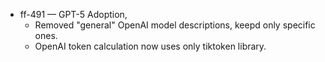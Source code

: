 
- ff-491 — GPT-5 Adoption,
  - Removed "general" OpenAI model descriptions, keepd only specific ones.
  - OpenAI token calculation now uses only tiktoken library.
